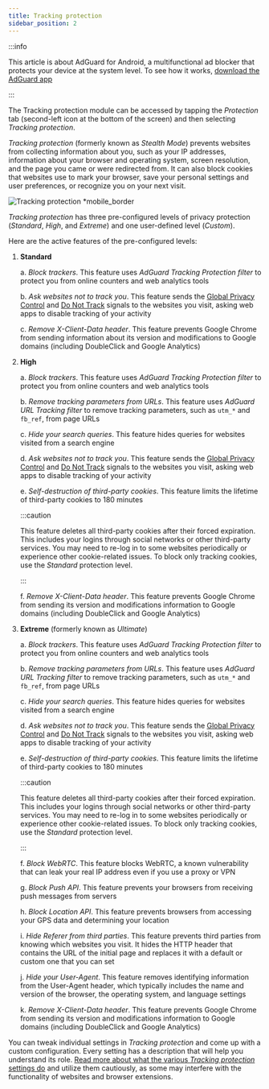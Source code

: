 ```yaml
---
title: Tracking protection
sidebar_position: 2
---
```


:::info

This article is about AdGuard for Android, a multifunctional ad blocker that protects your device at the system level. To see how it works, [download the AdGuard app](https://agrd.io/download-kb-adblock)

:::

The Tracking protection module can be accessed by tapping the _Protection_ tab (second-left icon at the bottom of the screen) and then selecting _Tracking protection_.

_Tracking protection_ (formerly known as _Stealth Mode_) prevents websites from collecting information about you, such as your IP addresses, information about your browser and operating system, screen resolution, and the page you came or were redirected from. It can also block cookies that websites use to mark your browser, save your personal settings and user preferences, or recognize you on your next visit.

![Tracking protection \*mobile_border](https://cdn.adtidy.org/blog/new/y5fuztracking_protection.png)

_Tracking protection_ has three pre-configured levels of privacy protection (_Standard_, _High_, and _Extreme_) and one user-defined level (_Custom_).

Here are the active features of the pre-configured levels:

1. **Standard**

    a. _Block trackers_. This feature uses _AdGuard Tracking Protection filter_ to protect you from online counters and web analytics tools

    b. _Ask websites not to track you_. This feature sends the [Global Privacy Control](https://globalprivacycontrol.org/) and [Do Not Track](https://en.wikipedia.org/wiki/Do_Not_Track) signals to the websites you visit, asking web apps to disable tracking of your activity

    c. _Remove X-Client-Data header_. This feature prevents Google Chrome from sending information about its version and modifications to Google domains (including DoubleClick and Google Analytics)

2. **High**

    a. _Block trackers_. This feature uses _AdGuard Tracking Protection filter_ to protect you from online counters and web analytics tools

    b. _Remove tracking parameters from URLs_. This feature uses _AdGuard URL Tracking filter_ to remove tracking parameters, such as `utm_*` and `fb_ref`, from page URLs

    c. _Hide your search queries_. This feature hides queries for websites visited from a search engine

    d. _Ask websites not to track you_. This feature sends the [Global Privacy Control](https://globalprivacycontrol.org/) and [Do Not Track](https://en.wikipedia.org/wiki/Do_Not_Track) signals to the websites you visit, asking web apps to disable tracking of your activity

    e. _Self-destruction of third-party cookies_. This feature limits the lifetime of third-party cookies to 180 minutes

    :::caution

    This feature deletes all third-party cookies after their forced expiration. This includes your logins through social networks or other third-party services. You may need to re-log in to some websites periodically or experience other cookie-related issues. To block only tracking cookies, use the _Standard_ protection level.

    :::

    f. _Remove X-Client-Data header_. This feature prevents Google Chrome from sending its version and modifications information to Google domains (including DoubleClick and Google Analytics)

3. **Extreme** (formerly known as _Ultimate_)

    a. _Block trackers_. This feature uses _AdGuard Tracking Protection filter_ to protect you from online counters and web analytics tools

    b. _Remove tracking parameters from URLs_. This feature uses _AdGuard URL Tracking filter_ to remove tracking parameters, such as `utm_*` and `fb_ref`, from page URLs

    c. _Hide your search queries_. This feature hides queries for websites visited from a search engine

    d. _Ask websites not to track you_. This feature sends the [Global Privacy Control](https://globalprivacycontrol.org/) and [Do Not Track](https://en.wikipedia.org/wiki/Do_Not_Track) signals to the websites you visit, asking web apps to disable tracking of your activity

    e. _Self-destruction of third-party cookies_. This feature limits the lifetime of third-party cookies to 180 minutes

    :::caution

    This feature deletes all third-party cookies after their forced expiration. This includes your logins through social networks or other third-party services. You may need to re-log in to some websites periodically or experience other cookie-related issues. To block only tracking cookies, use the _Standard_ protection level.

    :::

    f. _Block WebRTC_. This feature blocks WebRTC, a known vulnerability that can leak your real IP address even if you use a proxy or VPN

    g. _Block Push API_. This feature prevents your browsers from receiving push messages from servers

    h. _Block Location API_. This feature prevents browsers from accessing your GPS data and determining your location

    i. _Hide Referer from third parties_. This feature prevents third parties from knowing which websites you visit. It hides the HTTP header that contains the URL of the initial page and replaces it with a default or custom one that you can set

    j. _Hide your User-Agent_. This feature removes identifying information from the User-Agent header, which typically includes the name and version of the browser, the operating system, and language settings

    k. _Remove X-Client-Data header_. This feature prevents Google Chrome from sending its version and modifications information to Google domains (including DoubleClick and Google Analytics)

You can tweak individual settings in _Tracking protection_ and come up with a custom configuration. Every setting has a description that will help you understand its role. [Read more about what the various _Tracking protection_ settings do](/general/stealth-mode) and utilize them cautiously, as some may interfere with the functionality of websites and browser extensions.

